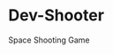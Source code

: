 # Dev-Shooter
Space Shooting Game
<img src="https://res.cloudinary.com/swap2001/image/upload/v1609071027/download_wkir8u.jpg" alt="" >

